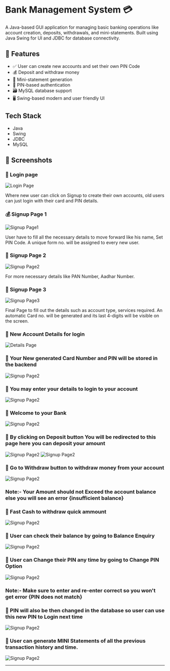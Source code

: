 # Bank Management System 💳

A Java-based GUI application for managing basic banking operations like account creation, deposits, withdrawals, and mini-statements. Built using Java Swing for UI and JDBC for database connectivity.

## 🚀 Features
- ✅ User can create new accounts and set their own PIN Code
- 💰 Deposit and withdraw money
- 🧾 Mini-statement generation
- 🔐 PIN-based authentication
- 🗃️ MySQL database support
- 🖥️ Swing-based modern and user friendly UI
  
## Tech Stack
- Java
- Swing
- JDBC
- MySQL

## 📸 Screenshots

### 🏦 Login page
![Login Page](screenshots/ss1.png)

Where new user can click on Signup to create their own accounts, old users can just login with their card and PIN details.

### 💰 Signup Page 1
![Signup Page1](screenshots/ss4.png)

User have to fill all the necessary details to move forward like his name, Set PIN Code. A unique form no. will be assigned to every new user.

### 🧾 Signup Page 2
![Signup Page2](screenshots/ss5.png)

For more necessary details like PAN Number, Aadhar Number.

### 🧾 Signup Page 3
![Signup Page3](screenshots/ss6.png)

Final Page to fill out the details such as account type, services required. An automatic Card no. will be generated and its last 4-digits will be visible on the screen.

### 🧾 New Account Details for login
![Details Page](screenshots/ss7.png)

### 🧾 Your New generated Card Number and PIN will be stored in the backend
![Signup Page2](screenshots/s8.png)

### 🧾 You may enter your details to login to your account
![Signup Page2](screenshots/ss9.png)

### 🧾 Welcome to your Bank 
![Signup Page2](screenshots/ss10.png)

### 🧾 By clicking on Deposit button You will be redirected to this page here you can deposit your amount
![Signup Page2](screenshots/ss11.png)
![Signup Page2](screenshots/ss12.png)

### 🧾 Go to Withdraw button to withdraw money from your account 
![Signup Page2](screenshots/ss13.png)
### Note:- Your Amount should not Exceed the account balance else you will see an error {insufficient balance}

### 🧾 Fast Cash to withdraw quick ammount 
![Signup Page2](screenshots/ss15.png)

### 🧾 User can check their balance by going to Balance Enquiry
![Signup Page2](screenshots/ss16.png)

### 🧾 User can Change their PIN any time by going to Change PIN Option
![Signup Page2](screenshots/ss17.png)
### Note:- Make sure to enter and re-enter correct so you won't get error {PIN does not match}

### 🧾 PIN will also be then changed in the database so user can use this new PIN to Login next time
![Signup Page2](screenshots/ss18.png)

### 🧾 User can generate MINI Statements of all the previous transaction history and time.
![Signup Page2](screenshots/ss21.png)












---
